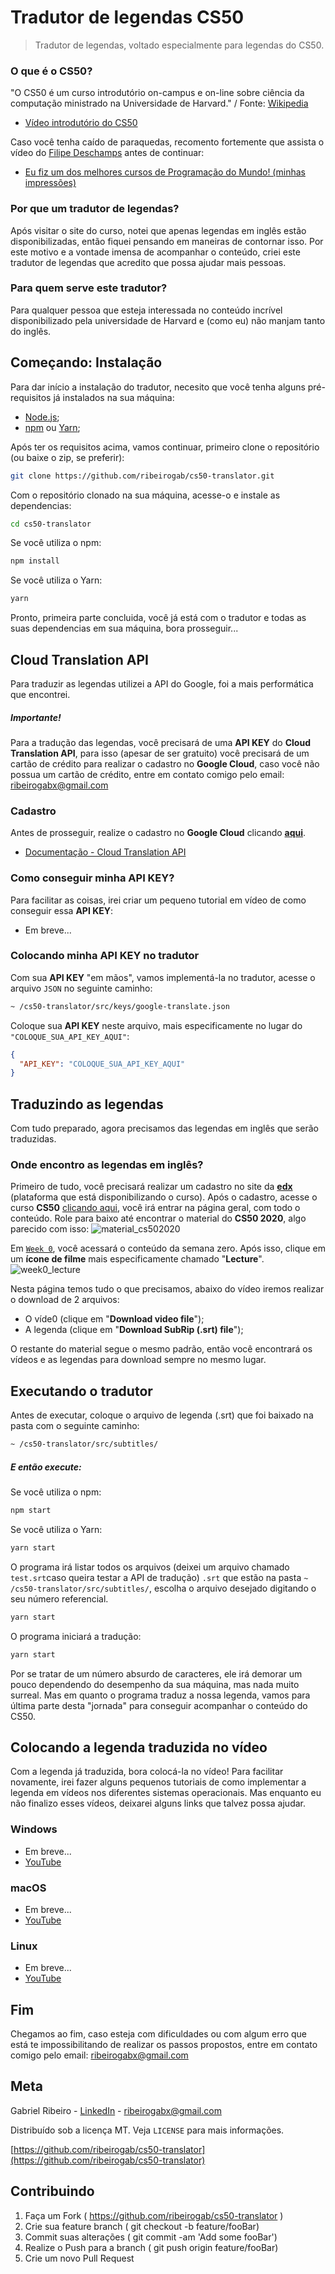 # Tradutor de legendas CS50
> Tradutor de legendas, voltado especialmente para legendas do CS50.

### O que é o CS50?
"O CS50 é um curso introdutório on-campus e on-line sobre ciência da computação ministrado na Universidade de Harvard." / Fonte: [Wikipedia](https://en.wikipedia.org/wiki/CS50)
* [Vídeo introdutório do CS50](https://www.youtube.com/watch?time_continue=52&v=3oFAJtFE8YU&feature=emb_logo)

Caso você tenha caído de paraquedas, recomento fortemente que assista o vídeo do [Filipe Deschamps](https://www.youtube.com/channel/UCU5JicSrEM5A63jkJ2QvGYw) antes de continuar:
* [Eu fiz um dos melhores cursos de Programação do Mundo! (minhas impressões)](https://www.youtube.com/watch?v=elIl48sZ3rA)

### Por que um tradutor de legendas?
Após visitar o site do curso, notei que apenas legendas em inglês estão disponibilizadas, então fiquei pensando em maneiras de contornar isso. Por este motivo e a vontade imensa de acompanhar o conteúdo, criei este tradutor de legendas que acredito que possa ajudar mais pessoas.

### Para quem serve este tradutor?
Para qualquer pessoa que esteja interessada no conteúdo incrível disponibilizado pela universidade de Harvard e (como eu) não manjam tanto do inglês.

## Começando: Instalação
Para dar início a instalação do tradutor, necesito que você tenha alguns pré-requisitos já instalados na sua máquina:
* [Node.js](https://nodejs.org/en/);
* [npm](https://www.npmjs.com/) ou [Yarn](https://yarnpkg.com/);

Após ter os requisitos acima, vamos continuar, primeiro clone o repositório (ou baixe o zip, se preferir):
```sh
git clone https://github.com/ribeirogab/cs50-translator.git
```

Com o repositório clonado na sua máquina, acesse-o e instale as dependencias:
```sh
cd cs50-translator
```
Se você utiliza o npm:
```sh
npm install
```
Se você utiliza o Yarn:
```sh
yarn
```
Pronto, primeira parte concluida, você já está com o tradutor e todas as suas dependencias em sua máquina, bora prosseguir...

## Cloud Translation API
Para traduzir as legendas utilizei a API do Google, foi a mais performática que encontrei.

 ##### Importante!
Para a tradução das legendas, você precisará de uma **API KEY** do **Cloud Translation API**, para isso (apesar de ser gratuito) você precisará de um cartão de crédito para realizar o cadastro no **Google Cloud**, caso você não possua um cartão de crédito, entre em contato comigo pelo email: ribeirogabx@gmail.com

### Cadastro
Antes de prosseguir, realize o cadastro no **Google Cloud** clicando [**aqui**](https://cloud.google.com/).

* [Documentação - Cloud Translation API](https://cloud.google.com/translate/docs/reference/rest/)

### Como conseguir minha API KEY?
Para facilitar as coisas, irei criar um pequeno tutorial em vídeo de como conseguir essa **API KEY**:
* Em breve...

### Colocando minha API KEY no tradutor
Com sua **API KEY** "em mãos", vamos implementá-la no tradutor, acesse o arquivo ``JSON`` no seguinte caminho:
```sh
~ /cs50-translator/src/keys/google-translate.json
```
Coloque sua **API KEY** neste arquivo, mais especificamente no lugar do ```"COLOQUE_SUA_API_KEY_AQUI"```:
```json
{
  "API_KEY": "COLOQUE_SUA_API_KEY_AQUI"
}
```
## Traduzindo as legendas
Com tudo preparado, agora precisamos das legendas em inglês que serão traduzidas.

### Onde encontro as legendas em inglês?
Primeiro de tudo, você precisará realizar um cadastro no site da [**edx**](https://courses.edx.org/) (plataforma que está disponibilizando o curso).
Após o cadastro, acesse o curso **CS50** [clicando aqui](https://courses.edx.org/courses/course-v1:HarvardX+CS50+X/course/), você irá entrar na página geral, com todo o conteúdo. Role para baixo até encontrar o material do **CS50 2020**, algo parecido com isso:
![material_cs502020](https://github.com/ribeirogab/cs50-translator/blob/master/img/material_cs502020.png)

Em [```Week 0```](https://courses.edx.org/courses/course-v1:HarvardX+CS50+X/courseware/b94adcd6bd6b4e69b2af7eef0d828674/823f7d8a587743569c13eac2bbbd04dd/?activate_block_id=block-v1%3AHarvardX%2BCS50%2BX%2Btype%40sequential%2Bblock%40823f7d8a587743569c13eac2bbbd04dd), você acessará o conteúdo da semana zero. Após isso, clique em um **ícone de filme** mais especificamente chamado "**Lecture**".
![week0_lecture](https://github.com/ribeirogab/cs50-translator/blob/master/img/week0_lecture.png)

Nesta página temos tudo o que precisamos, abaixo do vídeo iremos realizar o download de 2 arquivos:
* O víde0 (clique em "**Download video file**");
* A legenda (clique em "**Download SubRip (.srt) file**");

O restante do material segue o mesmo padrão, então você encontrará os vídeos e as legendas para download sempre no mesmo lugar.

## Executando o tradutor
Antes de executar, coloque o arquivo de legenda (.srt) que foi baixado na pasta com o seguinte caminho:
```sh
~ /cs50-translator/src/subtitles/
```

##### E então execute:
Se você utiliza o npm:
```sh
npm start
```
Se você utiliza o Yarn:
```sh
yarn start
```

O programa irá listar todos os arquivos (deixei um arquivo chamado ```test.srt```caso queira testar a API de tradução) ```.srt``` que estão na pasta ```~ /cs50-translator/src/subtitles/```, escolha o arquivo desejado digitando o seu número referencial.
```sh
yarn start
```

O programa iniciará a tradução:
```sh
yarn start
```

Por se tratar de um número absurdo de caracteres, ele irá demorar um pouco dependendo do desempenho da sua máquina, mas nada muito surreal. Mas em quanto o programa traduz a nossa legenda, vamos para última parte desta "jornada" para conseguir acompanhar o conteúdo do CS50.

## Colocando a legenda traduzida no vídeo
Com a legenda já traduzida, bora colocá-la no vídeo!
Para facilitar novamente, irei fazer alguns pequenos tutoriais de como implementar a legenda em vídeos nos diferentes sistemas operacionais. Mas enquanto eu não finalizo esses vídeos, deixarei alguns links que talvez possa ajudar.

### Windows
* Em breve...
* [YouTube](https://www.youtube.com/results?search_query=como+colocar+legenda+windows)

### macOS
* Em breve...
* [YouTube](https://www.youtube.com/watch?v=F8P4QHZszHA)

### Linux
* Em breve...
* [YouTube](https://www.youtube.com/results?search_query=como+colocar+legenda+linux)

## Fim
Chegamos ao fim, caso esteja com dificuldades ou com algum erro que está te impossibilitando de realizar os passos propostos, entre em contato comigo pelo email: ribeirogabx@gmail.com

## Meta
Gabriel Ribeiro - [LinkedIn](https://www.linkedin.com/in/ribeirogabx/) - ribeirogabx@gmail.com

Distribuído sob a licença MT. Veja ```LICENSE``` para mais informações.

[https://github.com/ribeirogab/cs50-translator](https://github.com/ribeirogab/cs50-translator)

## Contribuindo
1. Faça um Fork ( https://github.com/ribeirogab/cs50-translator )
2. Crie sua feature branch ( git checkout -b feature/fooBar)
2. Commit suas alterações ( git commit -am 'Add some fooBar')
4. Realize o Push para a branch ( git push origin feature/fooBar)
5. Crie um novo Pull Request
